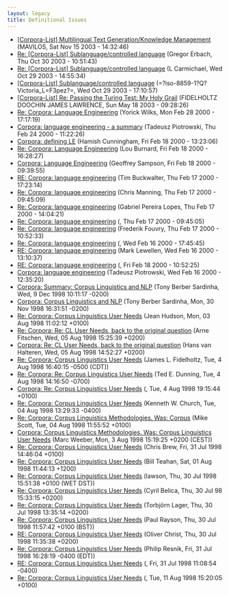 ```yaml
---
layout: legacy
title: Definitional Issues
---
```

* [[Corpora-List] Multilingual Text Generation/Knowledge Management](http://nora.hd.uib.no/corpora/2003-2/0213.html) (MAVILOS, Sat Nov 15 2003 - 14:32:46)
* [Re: [Corpora-List] Sublanguage/controlled language](http://nora.hd.uib.no/corpora/2003-2/0150.html) (Gregor Erbach, Thu Oct 30 2003 - 10:51:43)
* [Re: [Corpora-List] Sublanguage/controlled language](http://nora.hd.uib.no/corpora/2003-2/0148.html) (L Carmichael, Wed Oct 29 2003 - 14:55:34)
* [[Corpora-List] Sublanguage/controlled language](http://nora.hd.uib.no/corpora/2003-2/0147.html) (=?iso-8859-1?Q?Victoria_L=F3pez?=, Wed Oct 29 2003 - 17:10:57)
* [[Corpora-List] Re: Passing the Turing Test: My Holy Grail](http://nora.hd.uib.no/corpora/2003-1/0438.html) (FIDELHOLTZ DOOCHIN JAMES LAWRENCE, Sun May 18 2003 - 09:28:26)
* [Re: Corpora: Language Engineering](http://nora.hd.uib.no/corpora/2000-1/0248.html) (Yorick Wilks, Mon Feb 28 2000 - 17:17:19)
* [Corpora: language engineering - a summary](http://nora.hd.uib.no/corpora/2000-1/0225.html) (Tadeusz Piotrowski, Thu Feb 24 2000 - 11:22:26)
* [Corpora: defining LE](http://nora.hd.uib.no/corpora/2000-1/0188.html) (Hamish Cunningham, Fri Feb 18 2000 - 13:23:06)
* [Re: Corpora: Language Engineering](http://nora.hd.uib.no/corpora/2000-1/0183.html) (Lou Burnard, Fri Feb 18 2000 - 16:28:27)
* [Corpora: Language Engineering](http://nora.hd.uib.no/corpora/2000-1/0179.html) (Geoffrey Sampson, Fri Feb 18 2000 - 09:39:55)
* [RE: Corpora: language engineering](http://nora.hd.uib.no/corpora/2000-1/0177.html) (Tim Buckwalter, Thu Feb 17 2000 - 17:23:14)
* [Re:  Corpora: language engineering](http://nora.hd.uib.no/corpora/2000-1/0174.html) (Chris Manning, Thu Feb 17 2000 - 09:45:09)
* [Re: Corpora: language engineering](http://nora.hd.uib.no/corpora/2000-1/0173.html) (Gabriel Pereira Lopes, Thu Feb 17 2000 - 14:04:21)
* [Re:  Corpora: language engineering](http://nora.hd.uib.no/corpora/2000-1/0170.html) (, Thu Feb 17 2000 - 09:45:05)
* [Re: Corpora: language engineering](http://nora.hd.uib.no/corpora/2000-1/0169.html) (Frederik Fouvry, Thu Feb 17 2000 - 10:52:33)
* [Re: Corpora: language engineering](http://nora.hd.uib.no/corpora/2000-1/0167.html) (, Wed Feb 16 2000 - 17:45:45)
* [RE: Corpora: language engineering](http://nora.hd.uib.no/corpora/2000-1/0166.html) (Mark Lewellen, Wed Feb 16 2000 - 13:10:37)
* [RE: Corpora: language engineering](http://nora.hd.uib.no/corpora/2000-1/0166.html) (, Fri Feb 18 2000 - 10:52:25)
* [Corpora: language engineering](http://nora.hd.uib.no/corpora/2000-1/0165.html) (Tadeusz Piotrowski, Wed Feb 16 2000 - 12:35:20)
* [Corpora: Summary: Corpus Linguistics and NLP](http://nora.hd.uib.no/corpora/1998-4/0174.html) (Tony Berber Sardinha, Wed, 9 Dec 1998 10:11:17 -0200)
* [Corpora: Corpus Linguistics and NLP](http://nora.hd.uib.no/corpora/1998-4/0123.html) (Tony Berber Sardinha, Mon, 30 Nov 1998 16:31:51 -0200)
* [Re: Corpora: Corpus Linguistics User Needs](http://nora.hd.uib.no/corpora/1998-3/0092.html) (Jean Hudson, Mon, 03 Aug 1998 11:02:12 +0100)
* [Re: Corpora: Re: CL User Needs, back to the original question](http://nora.hd.uib.no/corpora/1998-3/0088.html) (Arne Fitschen, Wed, 05 Aug 1998 15:25:39 +0200)
* [Corpora: Re: CL User Needs, back to the original question](http://nora.hd.uib.no/corpora/1998-3/0087.html) (Hans van Halteren, Wed, 05 Aug 1998 14:52:27 +0200)
* [Re: Corpora: Corpus Linguistics User Needs](http://nora.hd.uib.no/corpora/1998-3/0084.html) (James L. Fidelholtz, Tue, 4 Aug 1998 16:40:15 -0500 (CDT))
* [Re: Corpora: Re: Corpus Linguistics User Needs](http://nora.hd.uib.no/corpora/1998-3/0083.html) (Ted E. Dunning, Tue, 4 Aug 1998 14:16:50 -0700)
* [Corpora: Re: Corpus Linguistics User Needs](http://nora.hd.uib.no/corpora/1998-3/0082.html) (, Tue, 4 Aug 1998 19:15:44 +0100)
* [Re: Corpora: Corpus Linguistics User Needs](http://nora.hd.uib.no/corpora/1998-3/0081.html) (Kenneth W. Church, Tue, 04 Aug 1998 13:29:33 -0400)
* [Re: Corpora: Corpus Linguistics Methodologies. Was: Corpus](http://nora.hd.uib.no/corpora/1998-3/0078.html) (Mike Scott, Tue, 04 Aug 1998 11:55:52 +0100)
* [Corpora: Corpus Linguistics Methodologies. Was: Corpus Linguistics User Needs](http://nora.hd.uib.no/corpora/1998-3/0077.html) (Marc Weeber, Mon, 3 Aug 1998 15:19:25 +0200 (CEST))
* [Re: Corpora: Corpus Linguistics User Needs](http://nora.hd.uib.no/corpora/1998-3/0065.html) (Chris Brew, Fri, 31 Jul 1998 14:46:04 +0100)
* [Re: Corpora: Corpus Linguistics User Needs](http://nora.hd.uib.no/corpora/1998-3/0063.html) (Bill Teahan, Sat, 01 Aug 1998 11:44:13 +1200)
* [Re: Corpora: Corpus Linguistics User Needs](http://nora.hd.uib.no/corpora/1998-3/0050.html) (lawson, Thu, 30 Jul 1998 15:51:38 +0100 (WET DST))
* [Re: Corpora: Corpus Linguistics User Needs](http://nora.hd.uib.no/corpora/1998-3/0048.html) (Cyril Belica, Thu, 30 Jul 98 15:33:15 +0200)
* [Re: Corpora: Corpus Linguistics User Needs](http://nora.hd.uib.no/corpora/1998-3/0046.html) (Torbjörn Lager, Thu, 30 Jul 1998 13:35:14 +0200)
* [Re: Corpora: Corpus Linguistics User Needs](http://nora.hd.uib.no/corpora/1998-3/0044.html) (Paul Rayson, Thu, 30 Jul 1998 11:57:42 +0100 (BST))
* [RE: Corpora: Corpus Linguistics User Needs](http://nora.hd.uib.no/corpora/1998-3/0043.html) (Oliver Christ, Thu, 30 Jul 1998 11:35:38 +0200)
* [Re: Corpora: Corpus Linguistics User Needs](http://nora.hd.uib.no/corpora/1998-3/0041.html) (Philip Resnik, Fri, 31 Jul 1998 16:28:19 -0400 (EDT))
* [RE: Corpora: Corpus Linguistics User Needs](http://nora.hd.uib.no/corpora/1998-3/0038.html) (, Fri, 31 Jul 1998 11:08:54 -0400)
* [Re: Corpora: Corpus Linguistics User Needs](http://nora.hd.uib.no/corpora/1998-3/0030.html) (, Tue, 11 Aug 1998 15:20:05 +0100)
